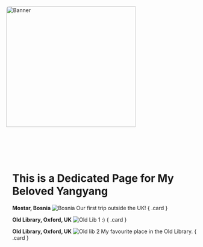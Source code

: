 <div style="margin: 0 -1rem 2rem; padding: 0;">
  <img src="/assets/yangyang/yangyang_and_i_1.jpg" alt="Banner" style="width: 80%; max-height: 400px; object-fit: cover; border-radius: 8px;">
</div>

# This is a Dedicated Page for My Beloved Yangyang

<div class="grid" markdown>

__Mostar, Bosnia__ ![Bosnia](/assets/yangyang/yangyang_and_i_2.jpg) Our first trip outside the UK!
{ .card }

__Old Library, Oxford, UK__ ![Old Lib 1](/assets/yangyang/yangyang_and_i_3.jpg) :)
{ .card }

__Old Library, Oxford, UK__ ![Old lib 2](/assets/yangyang/yangyang_and_i_4.jpg) My favourite place in the Old Library.
{ .card }

</div>


